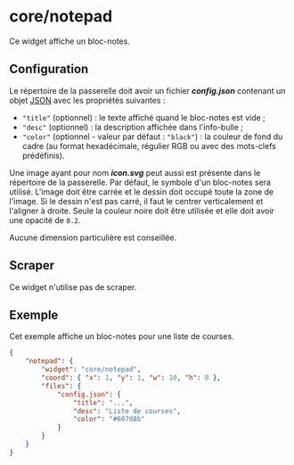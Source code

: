 # core/notepad

Ce widget affiche un bloc-notes.

## Configuration

Le répertoire de la passerelle doit avoir un fichier ***config.json***
contenant un objet
[JSON](http://www.json.org/json-fr.html "JavaScript Object Notation") avec les
propriétés suivantes :

- `"title"` (optionnel) : le texte affiché quand le bloc-notes est vide ;
- `"desc"` (optionnel) : la description affichée dans l'info-bulle ;
- `"color"` (optionnel - valeur par défaut : `"black"`) : la couleur de fond du
  cadre (au format hexadécimale, régulier RGB ou avec des mots-clefs
  prédéfinis).

Une image ayant pour nom ***icon.svg*** peut aussi est présente dans le
répertoire de la passerelle. Par défaut, le symbole d'un bloc-notes sera
utilisé. L'image doit être carrée et le dessin doit occupé toute la zone de
l'image. Si le dessin n'est pas carré, il faut le centrer verticalement et
l'aligner à droite. Seule la couleur noire doit être utilisée et elle doit avoir
une opacité de `0.2`.

Aucune dimension particulière est conseillée.

## Scraper

Ce widget n'utilise pas de scraper.

## Exemple

Cet exemple affiche un bloc-notes pour une liste de courses.

```JSON
{
    "notepad": {
        "widget": "core/notepad",
        "coord": { "x": 1, "y": 1, "w": 10, "h": 8 },
        "files": {
            "config.json": {
                "title": "...",
                "desc": "Liste de courses",
                "color": "#607d8b"
            }
        }
    }
}
```
